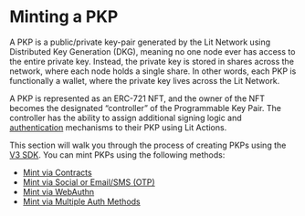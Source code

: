 # Minting a PKP

A PKP is a public/private key-pair generated by the Lit Network using Distributed Key Generation (DKG), meaning no one node ever has access to the entire private key. Instead, the private key is stored in shares across the network, where each node holds a single share. In other words, each PKP is functionally a wallet, where the private key lives across the Lit Network.

A PKP is represented as an ERC-721 NFT, and the owner of the NFT becomes the designated “controller” of the Programmable Key Pair. The controller has the ability to assign additional signing logic and [authentication](../authentication/overview) mechanisms to their PKP using Lit Actions.

This section will walk you through the process of creating PKPs using the [V3 SDK](../../migration/overview). You can mint PKPs using the following methods:

- [Mint via Contracts](minting-methods/mint-via-contracts)
- [Mint via Social or Email/SMS (OTP) ](minting-methods/mint-via-social)
- [Mint via WebAuthn](minting-methods/mint-via-web-authn)
- [Mint via Multiple Auth Methods](minting-methods/mint-via-multiple-auth-methods)